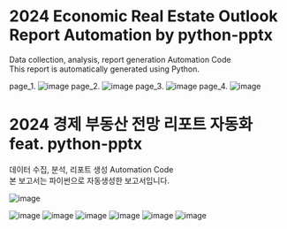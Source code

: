 # 2024 Economic Real Estate Outlook Report Automation by python-pptx</br>
Data collection, analysis, report generation Automation Code</br>
This report is automatically generated using Python.

page_1.
![image](https://github.com/jkm2000korea/python_pptx/assets/77305773/8f6ad7f8-04b5-4608-a504-c4d81a47c122)
page_2.
![image](https://github.com/jkm2000korea/python_pptx/assets/77305773/63859357-4217-47a3-a3fa-c240a2976604)
page_3.
![image](https://github.com/jkm2000korea/python_pptx/assets/77305773/53ae3e01-4ac2-48cc-91c7-510b781a36fe)
page_4.
![image](https://github.com/jkm2000korea/python_pptx/assets/77305773/0a30a46b-7cb8-44b9-a1b5-be28ed8f6371)



# 2024 경제 부동산 전망 리포트 자동화 feat. python-pptx</br>
데이터 수집, 분석, 리포트 생성 Automation Code</br>
본 보고서는 파이썬으로 자동생성한 보고서입니다.

![image](https://github.com/jkm2000korea/python_pptx/assets/77305773/eab17763-ed6c-4c2c-86b8-ca2378ee5c86)

![image](https://github.com/jkm2000korea/python_pptx/assets/77305773/ed6620dc-c93f-4f66-be74-f6378a115ec1)
![image](https://github.com/jkm2000korea/python_pptx/assets/77305773/824d51bf-e75e-47cc-9533-2d6864adbbcc)
![image](https://github.com/jkm2000korea/python_pptx/assets/77305773/8bc67518-2a51-44de-87cf-6eca90329e22)
![image](https://github.com/jkm2000korea/python_pptx/assets/77305773/740c36f4-20aa-4586-be73-8abe7889dbbb)
![image](https://github.com/jkm2000korea/python_pptx/assets/77305773/14b3c074-43e9-43b3-9b0f-b25e268ba957)
![image](https://github.com/jkm2000korea/python_pptx/assets/77305773/a2f7eb55-7801-4494-83c2-4750d30e7552)
